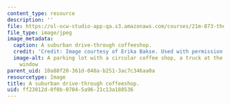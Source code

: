 ```yaml
---
content_type: resource
description: ''
file: https://ol-ocw-studio-app-qa.s3.amazonaws.com/courses/21m-873-theater-arts-topics-suburbia-january-iap-2008/ff23012d0f0b07045a9621c13a188536_coffee.jpg
file_type: image/jpeg
image_metadata:
  caption: A suburban drive-through coffeeshop.
  credit: 'Credit: Image courtesy of Erika Bakse. Used with permission.'
  image-alt: A parking lot with a circular coffee shop, a truck at the drive-thru
    window
parent_uid: 10a88f20-361d-048a-b251-3ac7c346aa0a
resourcetype: Image
title: A suburban drive-through coffeeshop.
uid: ff23012d-0f0b-0704-5a96-21c13a188536
---
```

